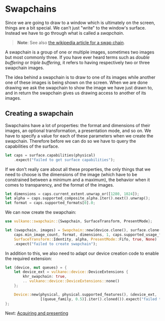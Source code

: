 # Swapchains

Since we are going to draw to a window which is ultimately on the screen, things are a bit special.
We can't just "write" to the window's surface. Instead we have to go through what is called a
*swapchain*.

> **Note**: See also [the wikipedia article for a swap chain](https://en.wikipedia.org/wiki/Swap_Chain).

A swapchain is a group of one or multiple images, sometimes two images but most commonly three. If
you have ever heard terms such as *double buffering* or *triple buffering*, it refers to having
respectively two or three swapchain images.

The idea behind a swapchain is to draw to one of its images while another one of these images is
being shown on the screen. When we are done drawing we ask the swapchain to show the image we have
just drawn to, and in return the swapchain gives us drawing access to another of its images.

## Creating a swapchain

Swapchains have a lot of properties: the format and dimensions of their images, an optional
transformation, a presentation mode, and so on. We have to specify a value for each of these
parameters when we create the swapchain. Therefore before we can do so we have to query the
capabilities of the surface.

```rust
let caps = surface.capabilities(physical)
    .expect("failed to get surface capabilities");
```

If we don't really care about all these properties, the only things that we need to choose is
the dimensions of the image (which have to be constrained between a minimum and a maximum), the
behavior when it comes to transparency, and the format of the images.

```rust
let dimensions = caps.current_extent.unwrap_or([1280, 1024]);
let alpha = caps.supported_composite_alpha.iter().next().unwrap();
let format = caps.supported_formats[0].0;
```

We can now create the swapchain:

```rust
use vulkano::swapchain::{Swapchain, SurfaceTransform, PresentMode};

let (swapchain, images) = Swapchain::new(device.clone(), surface.clone(),
    caps.min_image_count, format, dimensions, 1, caps.supported_usage_flags, &queue,
    SurfaceTransform::Identity, alpha, PresentMode::Fifo, true, None)
    .expect("failed to create swapchain");
```

In addition to this, we also need to adapt our device creation code to enable the required extension:

```rust
let (device, mut queues) = {
    let device_ext = vulkano::device::DeviceExtensions {
        khr_swapchain: true,
        .. vulkano::device::DeviceExtensions::none()
    };

    Device::new(physical, physical.supported_features(), &device_ext,
                [(queue_family, 0.5)].iter().cloned()).expect("failed to create device")
};
```

Next: [Acquiring and presenting](/guide/acquire-present)
